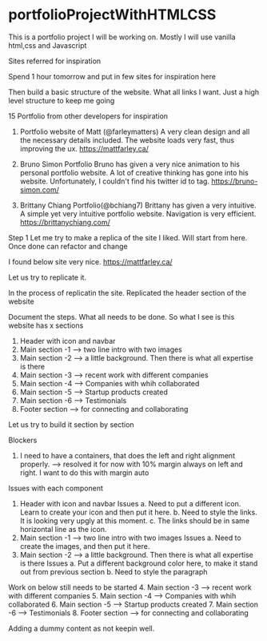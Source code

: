 # portfolioProjectWithHTMLCSS

This is a portfolio project I will be working on. Mostly I will use vanilla html,css and Javascript

Sites referred for inspiration

Spend 1 hour tomorrow and put in few sites for inspiration here

Then build a basic structure of the website. What all links I want. Just a high level structure to keep me going

15 Portfolio from other developers for inspiration

1. Portfolio website of Matt (@farleymatters)
   A very clean design and all the necessary details included. The website loads very fast, thus improving the ux.
   https://mattfarley.ca/

2. Bruno Simon Portfolio
   Bruno has given a very nice animation to his personal portfolio website. A lot of creative thinking has gone into his website. Unfortunately, I couldn't find his twitter id to tag.
   https://bruno-simon.com/

3. Brittany Chiang Portfolio(@bchiang7)
   Brittany has given a very intuitive. A simple yet very intuitive portfolio website. Navigation is very efficient.
   https://brittanychiang.com/

Step 1
Let me try to make a replica of the site I liked. Will start from here. Once done can refactor and change

I found below site very nice.
https://mattfarley.ca/

Let us try to replicate it.

In the process of replicatin the site. Replicated the header section of the website

Document the steps. What all needs to be done.
So what I see is this website has x sections

1. Header with icon and navbar
2. Main section -1 --> two line intro with two images
3. Main section -2 --> a little background. Then there is what all expertise is there
4. Main section -3 --> recent work with different companies
5. Main section -4 --> Companies with whih collaborated
6. Main section -5 --> Startup products created
7. Main section -6 --> Testimonials
8. Footer section --> for connecting and collaborating

Let us try to build it section by section

Blockers

1. I need to have a containers, that does the left and right alignment properly. --> resolved it for now with 10% margin always on left and right. I want to do this with margin auto

Issues with each component

1. Header with icon and navbar
   Issues
   a. Need to put a different icon. Learn to create your icon and then put it here.
   b. Need to style the links. It is looking very upgly at this moment.
   c. The links should be in same horizontal line as the icon.
2. Main section -1 --> two line intro with two images
   Issues
   a. Need to create the images, and then put it here.
3. Main section -2 --> a little background. Then there is what all expertise is there
   Issues
   a. Put a different background color here, to make it stand out from previous section
   b. Need to style the paragraph

Work on below still needs to be started 4. Main section -3 --> recent work with different companies 5. Main section -4 --> Companies with whih collaborated 6. Main section -5 --> Startup products created 7. Main section -6 --> Testimonials 8. Footer section --> for connecting and collaborating

Adding a dummy content as not keepin well.
